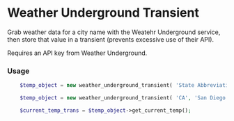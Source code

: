 # Weather Underground Transient

Grab weather data for a city name with the Weatehr Underground service, then store that
value in a transient (prevents excessive use of their API).

Requires an API key from Weather Underground.

### Usage

```php
	$temp_object = new weather_underground_transient( 'State Abbreviation', 'City Name' );

	$temp_object = new weather_underground_transient( 'CA', 'San Diego' );

	$current_temp_trans = $temp_object->get_current_temp();
```